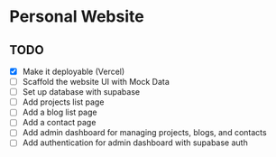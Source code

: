 # Personal Website

## TODO

- [x] Make it deployable (Vercel)
- [ ] Scaffold the website UI with Mock Data
- [ ] Set up database with supabase
- [ ] Add projects list page
- [ ] Add a blog list page
- [ ] Add a contact page
- [ ] Add admin dashboard for managing projects, blogs, and contacts
- [ ] Add authentication for admin dashboard with supabase auth
